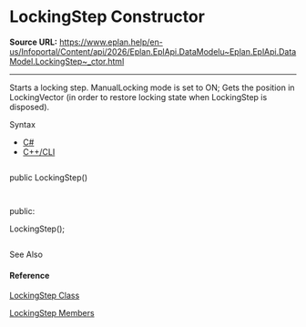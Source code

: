 # LockingStep Constructor

**Source URL:** https://www.eplan.help/en-us/Infoportal/Content/api/2026/Eplan.EplApi.DataModelu~Eplan.EplApi.DataModel.LockingStep~_ctor.html

---

Starts a locking step. ManualLocking mode is set to ON; Gets the position in LockingVector (in order to restore locking state when LockingStep is disposed).

Syntax

- [C#](#i-syntax-CS)
- [C++/CLI](#i-syntax-CPP2005)

```
```
public LockingStep()
```
```

```
```
public:
LockingStep();
```
```



See Also

#### Reference

[LockingStep Class](Eplan.EplApi.DataModelu~Eplan.EplApi.DataModel.LockingStep.html)
  
[LockingStep Members](Eplan.EplApi.DataModelu~Eplan.EplApi.DataModel.LockingStep_members.html)